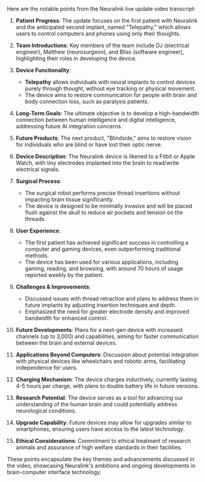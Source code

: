 Here are the notable points from the Neuralink live update video transcript:

1. **Patient Progress**: The update focuses on the first patient with Neuralink and the anticipated second implant, named "Telepathy," which allows users to control computers and phones using only their thoughts.

2. **Team Introductions**: Key members of the team include DJ (electrical engineer), Matthew (neurosurgeon), and Bliss (software engineer), highlighting their roles in developing the device.

3. **Device Functionality**:
   - **Telepathy** allows individuals with neural implants to control devices purely through thought, without eye tracking or physical movement.
   - The device aims to restore communication for people with brain and body connection loss, such as paralysis patients.

4. **Long-Term Goals**: The ultimate objective is to develop a high-bandwidth connection between human intelligence and digital intelligence, addressing future AI integration concerns.

5. **Future Products**: The next product, "Blindside," aims to restore vision for individuals who are blind or have lost their optic nerve.

6. **Device Description**: The Neuralink device is likened to a Fitbit or Apple Watch, with tiny electrodes implanted into the brain to read/write electrical signals.

7. **Surgical Process**: 
   - The surgical robot performs precise thread insertions without impacting brain tissue significantly.
   - The device is designed to be minimally invasive and will be placed flush against the skull to reduce air pockets and tension on the threads.

8. **User Experience**: 
   - The first patient has achieved significant success in controlling a computer and gaming devices, even outperforming traditional methods.
   - The device has been used for various applications, including gaming, reading, and browsing, with around 70 hours of usage reported weekly by the patient.

9. **Challenges & Improvements**:
   - Discussed issues with thread retraction and plans to address them in future implants by adjusting insertion techniques and depth.
   - Emphasized the need for greater electrode density and improved bandwidth for enhanced control.

10. **Future Developments**: Plans for a next-gen device with increased channels (up to 3,000) and capabilities, aiming for faster communication between the brain and external devices.

11. **Applications Beyond Computers**: Discussion about potential integration with physical devices like wheelchairs and robotic arms, facilitating independence for users.

12. **Charging Mechanism**: The device charges inductively, currently lasting 4-5 hours per charge, with plans to double battery life in future versions.

13. **Research Potential**: The device serves as a tool for advancing our understanding of the human brain and could potentially address neurological conditions.

14. **Upgrade Capability**: Future devices may allow for upgrades similar to smartphones, ensuring users have access to the latest technology.

15. **Ethical Considerations**: Commitment to ethical treatment of research animals and assurance of high welfare standards in their facilities.

These points encapsulate the key themes and advancements discussed in the video, showcasing Neuralink's ambitions and ongoing developments in brain-computer interface technology.